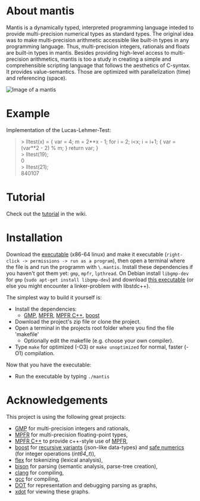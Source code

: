 # About mantis
Mantis is a dynamically typed, interpreted programming language inteded to provide multi-precision numerical types as standard types.
The original idea was to make multi-precision arithmetic accessible like built-in types in any programming language. Thus, multi-precision integers, rationals and floats are built-in types in mantis. Besides providing high-level access to multi-precision arithmetics, mantis is too a study in creating a simple and comprehensible scripting language that follows the aesthetics of C-syntax. It provides value-semantics. Those are optimized with parallelization (time) and referencing (space).

![Image of a mantis](https://upload.wikimedia.org/wikipedia/commons/thumb/6/66/Miomantis_paykullii_Luc_Viatour.jpg/347px-Miomantis_paykullii_Luc_Viatour.jpg? "Egyptian Praying Mantis from I, Luc Viatour, CC BY-SA 3.0, https://commons.wikimedia.org/w/index.php?curid=5855103")

# Example
Implementation of the Lucas-Lehmer-Test:
>\> lltest(x) = { var = 4; m = 2\*\*x - 1; for i = 2; i<x; i = i+1; { var = (var\*\*2 - 2) % m; } return var; }\
>\> lltest(19);\
>0\
>\> lltest(21);\
>840107

# Tutorial
Check out the [tutorial](https://github.com/Markus-Zacharuk/mantis/wiki/Tutorial) in the wiki.

# Installation
Download the [executable](https://github.com/Markus-Zacharuk/mantis/releases/download/v0.1.0-alpha/mantis) (x86-64 linux) and make it executable (`right-click -> permissions -> run as a program`), then open a terminal where the file is and run the programm with `\.mantis`. Install these dependencies if you haven't got them yet: `gmp`, `mpfr`, `lpthread`. On Debian install `libgmp-dev` for `gmp` (`sudo apt-get install libgmp-dev`) and download [this executable](https://github.com/Markus-Zacharuk/mantis/releases/download/v0.1.0-alpha/mantis_static_libstdc++) (or else you might encounter a linker-problem with libstdc++).

The simplest way to build it yourself is:
* Install the dependencies:
  * [GMP](https://gmplib.org/), [MPFR](https://www.mpfr.org/), [MPFR C++](http://www.holoborodko.com/pavel/mpfr/), [boost](https://www.boost.org/)
* Download the project's zip file or clone the project.
* Open a terminal in the projects root folder where you find the file 'makefile'
  * Optionally edit the makefile (e.g. choose your own compiler).
* Type `make` for optimized (-O3) or `make unoptimized` for normal, faster (-O1) compilation.

Now that you have the executable:
* Run the executable by typing `./mantis`

# Acknowledgements
This project is using the following great projects:
* [GMP](https://gmplib.org/) for multi-precision integers and rationals,
* [MPFR](https://www.mpfr.org/) for multi-precision floating-point types,
* [MPFR C++](http://www.holoborodko.com/pavel/mpfr/) to provide c++-style use of [MPFR](https://www.mpfr.org/),
* [boost](https://www.boost.org/) for [recursive variants](https://www.boost.org/doc/libs/1_74_0/doc/html/variant.html) (json-like data-types) and [safe numerics](https://www.boost.org/doc/libs/1_74_0/libs/safe_numerics/doc/html/index.html) (for integer operations (*int64_t*)),
* [flex](https://github.com/westes/flex) for tokenizing (lexical analysis),
* [bison](https://www.gnu.org/software/bison/) for parsing (semantic analysis, parse-tree creation),
* [clang](https://clang.llvm.org/) for compiling,
* [gcc](https://gcc.gnu.org/) for compiling,
* [DOT](http://www.graphviz.org/doc/info/lang.html) for representation and debugging parsing as graphs,
* [xdot](https://github.com/jrfonseca/xdot.py) for viewing these graphs.
